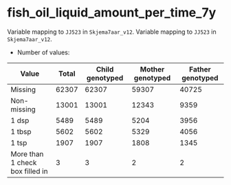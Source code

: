 # fish_oil_liquid_amount_per_time_7y
Variable mapping to `JJ523` in `Skjema7aar_v12`.
Variable mapping to `JJ523` in `Skjema7aar_v12`.
- Number of values:

| Value | Total | Child genotyped | Mother genotyped | Father genotyped |
| ----- | ----- | --------------- | ---------------- | ---------------- |
| Missing | 62307 | 62307 | 59307 | 40725 |
| Non-missing | 13001 | 13001 | 12343 | 9359 |
| 1 dsp     | 5489 | 5489 | 5204 |3956 |
| 1 tbsp | 5602 | 5602 | 5329 |4056 |
| 1 tsp    | 1907 | 1907 | 1808 |1345 |
| More than 1 check box filled in | 3 | 3 | 2 |2 |



